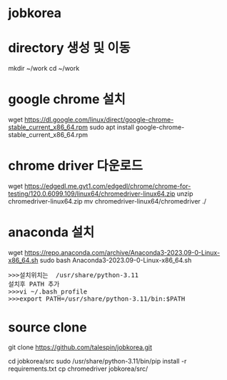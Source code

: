# jobkorea

# directory 생성 및 이동
mkdir ~/work
cd ~/work

# google chrome 설치
wget https://dl.google.com/linux/direct/google-chrome-stable_current_x86_64.rpm
sudo apt install google-chrome-stable_current_x86_64.rpm

# chrome driver 다운로드
wget https://edgedl.me.gvt1.com/edgedl/chrome/chrome-for-testing/120.0.6099.109/linux64/chromedriver-linux64.zip
unzip chromedriver-linux64.zip
mv chromedriver-linux64/chromedriver ./

# anaconda 설치
wget https://repo.anaconda.com/archive/Anaconda3-2023.09-0-Linux-x86_64.sh
sudo bash Anaconda3-2023.09-0-Linux-x86_64.sh
<pre>
>>>설치위치는  /usr/share/python-3.11
설치후 PATH 추가
>>>vi ~/.bash_profile
>>>export PATH=/usr/share/python-3.11/bin:$PATH
</pre>

# source clone
git clone https://github.com/talespin/jobkorea.git

cd jobkorea/src
sudo /usr/share/python-3.11/bin/pip install -r requirements.txt
cp chromedriver jobkorea/src/
